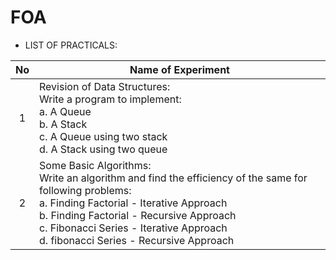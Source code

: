 # FOA

- LIST OF PRACTICALS:

|No|Name of Experiment|
|:----------------:|-------------------------------|
|1|Revision of Data Structures: <br> Write a program to implement: <br> a. A Queue <br> b. A Stack <br> c. A Queue using two stack <br> d. A Stack using two queue |
|2|Some Basic Algorithms: <br> Write an algorithm and find the efficiency of the same for following problems: <br> a. Finding Factorial - Iterative Approach <br> b. Finding Factorial - Recursive Approach <br> c. Fibonacci Series - Iterative Approach <br> d. fibonacci Series - Recursive Approach |
